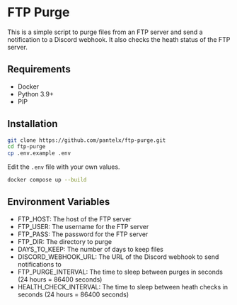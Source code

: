# FTP Purge

This is a simple script to purge files from an FTP server and send a notification to a Discord webhook. It also checks the heath status of the FTP server.

## Requirements

- Docker
- Python 3.9+
- PIP

## Installation

```bash
git clone https://github.com/pantelx/ftp-purge.git
cd ftp-purge
cp .env.example .env
```

Edit the `.env` file with your own values.

```bash
docker compose up --build
```

## Environment Variables

- FTP_HOST: The host of the FTP server
- FTP_USER: The username for the FTP server
- FTP_PASS: The password for the FTP server
- FTP_DIR: The directory to purge
- DAYS_TO_KEEP: The number of days to keep files
- DISCORD_WEBHOOK_URL: The URL of the Discord webhook to send notifications to
- FTP_PURGE_INTERVAL: The time to sleep between purges in seconds (24 hours = 86400 seconds)
- HEALTH_CHECK_INTERVAL: The time to sleep between heath checks in seconds (24 hours = 86400 seconds)
